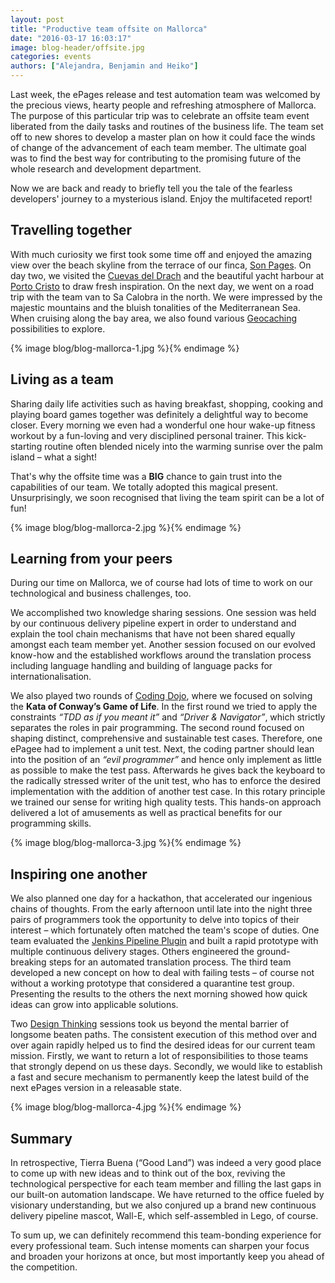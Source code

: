 ```yaml
---
layout: post
title: "Productive team offsite on Mallorca"
date: "2016-03-17 16:03:17"
image: blog-header/offsite.jpg
categories: events
authors: ["Alejandra, Benjamin and Heiko"]
---
```


Last week, the ePages release and test automation team was welcomed by the precious views, hearty people and refreshing atmosphere of Mallorca.
The purpose of this particular trip was to celebrate an offsite team event liberated from the daily tasks and routines of the business life.
The team set off to new shores to develop a master plan on how it could face the winds of change of the advancement of each team member.
The ultimate goal was to find the best way for contributing to the promising future of the whole research and development department.

Now we are back and ready to briefly tell you the tale of the fearless developers' journey to a mysterious island.
Enjoy the multifaceted report!

## Travelling together

With much curiosity we first took some time off and enjoyed the amazing view over the beach skyline from the terrace of our finca, [Son Pages](http://sonpages.com).
On day two, we visited the [Cuevas del Drach](http://www.cuevasdeldrach.com) and the beautiful yacht harbour at [Porto Cristo](http://www.portocristo.org/) to draw fresh inspiration.
On the next day, we went on a road trip with the team van to Sa Calobra in the north.
We were impressed by the majestic mountains and the bluish tonalities of the Mediterranean Sea.
When cruising along the bay area, we also found various [Geocaching](https://www.geocaching.com) possibilities to explore.

{% image blog/blog-mallorca-1.jpg %}{% endimage %}

## Living as a team

Sharing daily life activities such as having breakfast, shopping, cooking and playing board games together was definitely a delightful way to become closer.
Every morning we even had a wonderful one hour wake-up fitness workout by a fun-loving and very disciplined personal trainer.
This kick-starting routine often blended nicely into the warming sunrise over the palm island – what a sight!

That's why the offsite time was a **BIG** chance to gain trust into the capabilities of our team.
We totally adopted this magical present. Unsurprisingly, we soon recognised that living the team spirit can be a lot of fun!

{% image blog/blog-mallorca-2.jpg %}{% endimage %}

## Learning from your peers

During our time on Mallorca, we of course had lots of time to work on our technological and business challenges, too.

We accomplished two knowledge sharing sessions.
One session was held by our continuous delivery pipeline expert in order to understand and explain the tool chain mechanisms that have not been shared equally amongst each team member yet.
Another session focused on our evolved know-how and the established workflows around the translation process including language handling and building of language packs for internationalisation.

We also played two rounds of [Coding Dojo](http://codingdojo.org), where we focused on solving the **Kata of Conway’s Game of Life**.
In the first round we tried to apply the constraints _“TDD as if you meant it”_ and _“Driver & Navigator”_, which strictly separates the roles in pair programming.
The second round focused on shaping distinct, comprehensive and sustainable test cases.
Therefore, one ePagee had to implement a unit test.
Next, the coding partner should lean into the position of an _“evil programmer”_ and hence only implement as little as possible to make the test pass.
Afterwards he gives back the keyboard to the radically stressed writer of the unit test, who has to enforce the desired implementation with the addition of another test case.
In this rotary principle we trained our sense for writing high quality tests. This hands-on approach delivered a lot of amusements as well as practical benefits for our programming skills.

{% image blog/blog-mallorca-3.jpg %}{% endimage %}

## Inspiring one another

We also planned one day for a hackathon, that accelerated our ingenious chains of thoughts.
From the early afternoon until late into the night three pairs of programmers took the opportunity to delve into topics of their interest – which fortunately often matched the team's scope of duties.
One team evaluated the [Jenkins Pipeline Plugin](https://wiki.jenkins-ci.org/display/JENKINS/Pipeline+Plugin) and built a rapid prototype with multiple continuous delivery stages.
Others engineered the ground-breaking steps for an automated translation process.
The third team developed a new concept on how to deal with failing tests – of course not without a working prototype that considered a quarantine test group.
Presenting the results to the others the next morning showed how quick ideas can grow into applicable solutions.

Two [Design Thinking](http://hpi.de/school-of-design-thinking.html) sessions took us beyond the mental barrier of longsome beaten paths.
The consistent execution of this method over and over again rapidly helped us to find the desired ideas for our current team mission.
Firstly, we want to return a lot of responsibilities to those teams that strongly depend on us these days.
Secondly, we would like to establish a fast and secure mechanism to permanently keep the latest build of the next ePages version in a releasable state.

{% image blog/blog-mallorca-4.jpg %}{% endimage %}

## Summary

In retrospective, Tierra Buena (“Good Land”) was indeed a very good place to come up with new ideas and to think out of the box, reviving the technological perspective for each team member and filling the last gaps in our built-on automation landscape.
We have returned to the office fueled by visionary understanding, but we also conjured up a brand new continuous delivery pipeline mascot, Wall-E, which self-assembled in Lego, of course.

To sum up, we can definitely recommend this team-bonding experience for every professional team.
Such intense moments can sharpen your focus and broaden your horizons at once, but most importantly keep you ahead of the competition.
